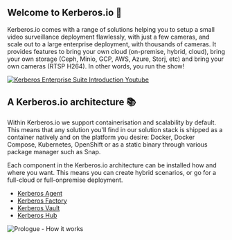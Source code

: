 ## Welcome to Kerberos.io 👋

Kerberos.io comes with a range of solutions helping you to setup a small video surveillance deployment flawlessly, with just a few cameras, and scale out to a large enterprise deployment, with thousands of cameras. It provides features to bring your own cloud (on-premise, hybrid, cloud), bring your own storage (Ceph, Minio, GCP, AWS, Azure, Storj, etc) and bring your own cameras (RTSP H264). In other words, you run the show!

<a href="https://www.youtube.com/watch?v=JzC8vJ0xZS0" target="_blank"><img alt="Kerberos Enterprise Suite Introduction Youtube" src="https://github.com/kerberos-io/.github/assets/1546779/8257bd57-1dfe-4f31-98f1-e555ba5f3afd"/></a>

## A Kerberos.io architecture 📚

Within Kerberos.io we support containerisation and scalability by default. This means that any solution you'll find in our solution stack is shipped as a container natively and on the platform you desire: Docker, Docker Compose, Kubernetes, OpenShift or as a static binary through various package manager such as Snap.

Each component in the Kerberos.io architecture can be installed how and where you want. This means you can create hybrid scenarios, or go for a full-cloud or full-onpremise deployment.

- [Kerberos Agent](https://github.com/kerberos-io/agent)
- [Kerberos Factory](https://github.com/kerberos-io/factory)
- [Kerberos Vault](https://github.com/kerberos-io/vault)
- [Kerberos Hub](https://github.com/kerberos-io/hub)

![Prologue - How it works](https://github.com/kerberos-io/.github/assets/1546779/68e18355-b7bb-4419-9e79-315b02e287d1)
